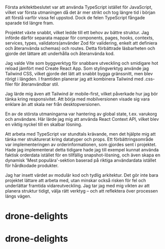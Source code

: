 Första arkitektbeslutet var att använda TypeScript istället för JavaScript, vilket var första utmaningen då det är mer strikt och tog längre tid i början att förstå varför vissa fel uppstod. Dock de felen TypeScript fångade sparade tid längre fram.

Projektet växte snabbt, vilket ledde till ett behov av bättre struktur. Jag införde därför separata mappar för components, pages, hooks, contexts, services, types, validators(använder Zod för validering, enkelt att definiera och återanvända schemas) och routes. Detta förbättrade läsbarheten och gjorde det lättare att underhålla och återanvända kod.

Jag valde Vite som byggverktyg för snabbare utveckling och smidigare hot reload jämfört med Create React App. Som stylingverktyg använde jag Tailwind CSS, vilket gjorde det lätt att snabbt bygga gränssnitt, men blev rörigt i längden. I framtiden planerar jag att kombinera Tailwind med .css-filer för återanvändbar stil.

Jag lärde mig även att Tailwind är mobile-first, vilket påverkade hur jag bör tänka kring responsivitet. Att börja med mobilversionen visade sig vara enklare än att skala ner från desktopversionen.

En av de största utmaningarna var hantering av global state, t.ex. varukorg och användare. Här lärde jag mig att använda React Context API, vilket blev en viktig nyckel till en skalbar lösning.

Att arbeta med TypeScript var stundtals krävande, men det hjälpte mig att tänka mer strukturerat kring datatyper och props. Ett förbättringsområde var implementeringen av orderinformationen, som gjordes sent i projektet. Hade jag implementerat detta tidigare hade jag till exempel kunnat använda faktisk orderdata istället för en tillfällig snapshot-lösning, och även skapa en dynamisk 'Mest populära'-sektion baserad på riktiga användardata istället för hårdkodade produkter.

Jag har insett värdet av modulär kod och tydlig arkitektur. Det gör inte bara projektet lättare att arbeta med, utan minskar också risken för fel och underlättar framtida vidareutveckling. Jag tar jag med mig vikten av att planera struktur tidigt, välja rätt verktyg – och att reflektera över processen längs vägen.
# drone-delights
# drone-delights
